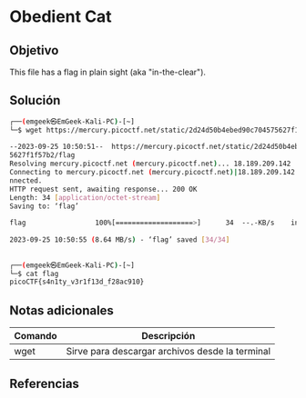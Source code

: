 # Obedient Cat

## Objetivo
This file has a flag in plain sight (aka "in-the-clear").
## Solución
```bash
┌──(emgeek㉿EmGeek-Kali-PC)-[~]  
└─$ wget https://mercury.picoctf.net/static/2d24d50b4ebed90c704575627f1f57b2/flag  
   
--2023-09-25 10:50:51--  https://mercury.picoctf.net/static/2d24d50b4ebed90c70457  
5627f1f57b2/flag  
Resolving mercury.picoctf.net (mercury.picoctf.net)... 18.189.209.142  
Connecting to mercury.picoctf.net (mercury.picoctf.net)|18.189.209.142|:443... co  
nnected.  
HTTP request sent, awaiting response... 200 OK  
Length: 34 [application/octet-stream]  
Saving to: ‘flag’  
  
flag                 100%[===================>]      34  --.-KB/s    in 0s         
  
2023-09-25 10:50:55 (8.64 MB/s) - ‘flag’ saved [34/34]  
  
                                                                                   
┌──(emgeek㉿EmGeek-Kali-PC)-[~]  
└─$ cat flag  
picoCTF{s4n1ty_v3r1f13d_f28ac910}
```

## Notas adicionales
| Comando | Descripción  |
|---------|-----------------------------------------|
| wget     | Sirve para descargar archivos desde la terminal          |




## Referencias